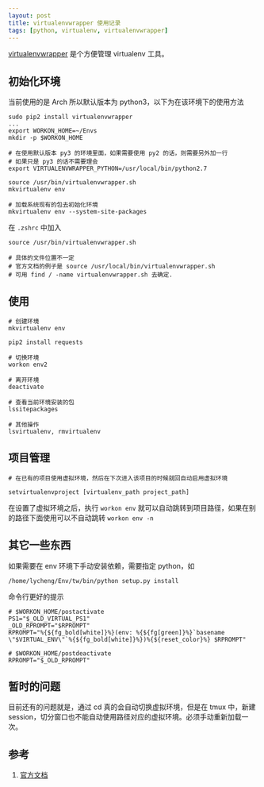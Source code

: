 ```yaml
---
layout: post
title: virtualenvwrapper 使用记录
tags: [python, virtualenv, virtualenvwrapper]
---
```


[virtualenvwrapper](http://virtualenvwrapper.readthedocs.org/en/latest/) 是个方便管理 virtualenv 工具。


## 初始化环境

当前使用的是 Arch 所以默认版本为 python3，以下为在该环境下的使用方法

```shell
sudo pip2 install virtualenvwrapper
...
export WORKON_HOME=~/Envs
mkdir -p $WORKON_HOME

# 在使用默认版本 py3 的环境里面，如果需要使用 py2 的话，则需要另外加一行
# 如果只是 py3 的话不需要理会
export VIRTUALENVWRAPPER_PYTHON=/usr/local/bin/python2.7

source /usr/bin/virtualenvwrapper.sh
mkvirtualenv env

# 加载系统现有的包去初始化环境
mkvirtualenv env --system-site-packages
```

在 `.zshrc` 中加入

```shell
source /usr/bin/virtualenvwrapper.sh

# 具体的文件位置不一定
# 官方文档的例子是 source /usr/local/bin/virtualenvwrapper.sh
# 可用 find / -name virtualenvwrapper.sh 去确定.
```

## 使用

```
# 创建环境
mkvirtualenv env

pip2 install requests

# 切换环境
workon env2

# 离开环境
deactivate

# 查看当前环境安装的包
lssitepackages

# 其他操作
lsvirtualenv, rmvirtualenv
```

## 项目管理

```
# 在已有的项目使用虚拟环境，然后在下次进入该项目的时候就回自动启用虚拟环境

setvirtualenvproject [virtualenv_path project_path]
```

在设置了虚拟环境之后，执行 `workon env` 就可以自动跳转到项目路径，如果在别的路径下面使用可以不自动跳转 `workon env -n`

## 其它一些东西

如果需要在 env 环境下手动安装依赖，需要指定 python，如

```shell
/home/lycheng/Env/tw/bin/python setup.py install
```

命令行更好的提示

```shell
# $WORKON_HOME/postactivate
PS1="$_OLD_VIRTUAL_PS1"
_OLD_RPROMPT="$RPROMPT"
RPROMPT="%{${fg_bold[white]}%}(env: %{${fg[green]}%}`basename \"$VIRTUAL_ENV\"`%{${fg_bold[white]}%})%{${reset_color}%} $RPROMPT"

# $WORKON_HOME/postdeactivate
RPROMPT="$_OLD_RPROMPT"
```

## 暂时的问题

目前还有的问题就是，通过 cd 真的会自动切换虚拟环境，但是在 tmux 中，新建 session，切分窗口也不能自动使用路径对应的虚拟环境。必须手动重新加载一次。

## 参考

 1. [官方文档](http://virtualenvwrapper.readthedocs.org/en/latest/index.html)
